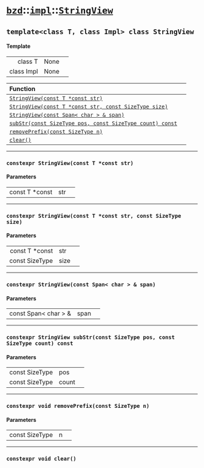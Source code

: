 # [`bzd`](../../../index.md)::[`impl`](../../index.md)::[`StringView`](../index.md)

## `template<class T, class Impl> class StringView`

#### Template
||||
|---:|:---|:---|
|class T|None||
|class Impl|None||

|Function||
|:---|:---|
|[`StringView(const T *const str)`](./index.md)||
|[`StringView(const T *const str, const SizeType size)`](./index.md)||
|[`StringView(const Span< char > & span)`](./index.md)||
|[`subStr(const SizeType pos, const SizeType count) const`](./index.md)||
|[`removePrefix(const SizeType n)`](./index.md)||
|[`clear()`](./index.md)||
------
### `constexpr StringView(const T *const str)`

#### Parameters
||||
|---:|:---|:---|
|const T *const|str||
------
### `constexpr StringView(const T *const str, const SizeType size)`

#### Parameters
||||
|---:|:---|:---|
|const T *const|str||
|const SizeType|size||
------
### `constexpr StringView(const Span< char > & span)`

#### Parameters
||||
|---:|:---|:---|
|const Span< char > &|span||
------
### `constexpr StringView subStr(const SizeType pos, const SizeType count) const`

#### Parameters
||||
|---:|:---|:---|
|const SizeType|pos||
|const SizeType|count||
------
### `constexpr void removePrefix(const SizeType n)`

#### Parameters
||||
|---:|:---|:---|
|const SizeType|n||
------
### `constexpr void clear()`

